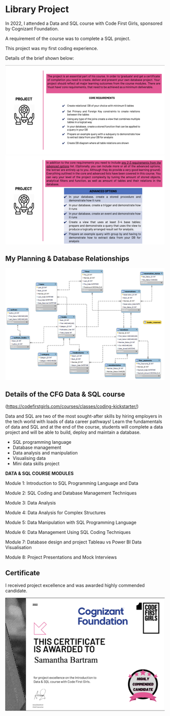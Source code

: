 # Library Project

In 2022, I attended a Data and SQL course with Code First Girls, sponsored by Cognizant Foundation. 

A requirement of the course was to complete a SQL project. 

This project was my first coding experience.

Details of the brief shown below:

![project brief](./Planning/Brief/brief%20page%201.png)
![project brief](./Planning/Brief/brief%20page%202.png)

## My Planning & Database Relationships

![DB diagram](./Planning/Bartram%20Library%20ER%20Diagram.png)

## Details of the CFG Data & SQL course

(https://codefirstgirls.com/courses/classes/coding-kickstarter/)

Data and SQL are two of the most sought-after skills by hiring employers in the tech world with loads of data career pathways! Learn the fundamentals of data and SQL and at the end of the course, students will complete a data project and will be able to build, deploy and maintain a database.

- SQL programming language
- Database management
- Data analysis and manipulation
- Visualising data
- Mini data skills project

<strong>DATA & SQL COURSE MODULES</strong>

Module 1: Introduction to SQL Programming Language and Data

Module 2: SQL Coding and Database Management Techniques

Module 3: Data Analysis

Module 4: Data Analysis for Complex Structures

Module 5: Data Manipulation with SQL Programming Language

Module 6: Data Management Using SQL Coding Techniques

Module 7: Database design and project Tableau vs Power BI Data Visualisation

Module 8: Project Presentations and Mock Interviews


## Certificate

I received project excellence and was awarded highly commended candidate.

![certificate](./Planning/Bartram%20CFG%20certificate%20SQL.png)